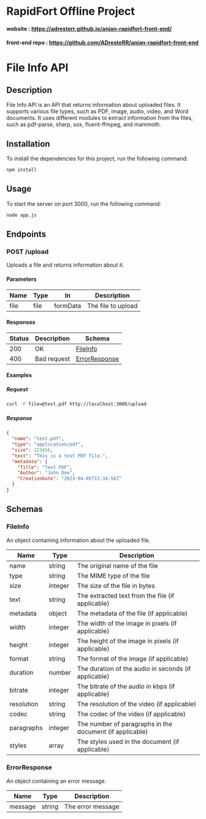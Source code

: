 # RapidFort Offline Project
#### website : https://adresterr.github.io/anjan-rapidfort-front-end/
#### front-end repo : https://github.com/ADresteRR/anjan-rapidfort-front-end
# File Info API

## Description

File Info API is an API that returns information about uploaded files. It supports various file types, such as PDF, image, audio, video, and Word documents. It uses different modules to extract information from the files, such as pdf-parse, sharp, sox, fluent-ffmpeg, and mammoth.

## Installation

To install the dependencies for this project, run the following command:

```bash
npm install
```

## Usage

To start the server on port 3000, run the following command:

```bash
node app.js
```

## Endpoints

### POST /upload

Uploads a file and returns information about it.

#### Parameters

| Name | Type | In | Description |
| ---- | ---- | -- | ----------- |
| file | file | formData | The file to upload |

#### Responses

| Status | Description | Schema |
| ------ | ----------- | ------ |
| 200    | OK          | [FileInfo](#fileinfo) |
| 400    | Bad request | [ErrorResponse](#errorresponse) |

#### Examples

##### Request

```bash
curl -F file=@test.pdf http://localhost:3000/upload
```

##### Response

```json
{
  "name": "test.pdf",
  "type": "application/pdf",
  "size": 123456,
  "text": "This is a test PDF file.",
  "metadata": {
    "Title": "Test PDF",
    "Author": "John Doe",
    "CreationDate": "2023-04-05T12:34:56Z"
  }
}
```

## Schemas

### FileInfo

An object containing information about the uploaded file.

| Name       | Type   | Description                                      |
| ---------- | ------ | ------------------------------------------------ |
| name       | string | The original name of the file                    |
| type       | string | The MIME type of the file                        |
| size       | integer| The size of the file in bytes                    |
| text       | string | The extracted text from the file (if applicable) |
| metadata   | object | The metadata of the file (if applicable)         |
| width      | integer| The width of the image in pixels (if applicable) |
| height     | integer| The height of the image in pixels (if applicable)|
| format     | string | The format of the image (if applicable)          |
| duration   | number | The duration of the audio in seconds (if applicable)|
| bitrate    | integer| The bitrate of the audio in kbps (if applicable) |
| resolution | string | The resolution of the video (if applicable)      |
| codec      | string | The codec of the video (if applicable)           |
| paragraphs | integer| The number of paragraphs in the document (if applicable)|
| styles     | array  | The styles used in the document (if applicable)  |

### ErrorResponse

An object containing an error message.

| Name    | Type   | Description         |
| ------- | ------ | ------------------- |
| message | string | The error message   |

